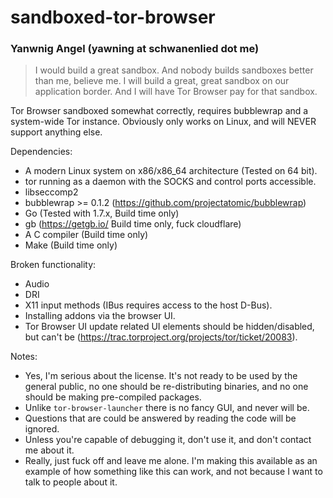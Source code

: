 # sandboxed-tor-browser
### Yanwnig Angel (yawning at schwanenlied dot me)

> I would build a great sandbox.  And nobody builds sandboxes better than me,
> believe me.  I will build a great, great sandbox on our application border.
> And I will have Tor Browser pay for that sandbox.

Tor Browser sandboxed somewhat correctly, requires bubblewrap and a system-wide
Tor instance.  Obviously only works on Linux, and will NEVER support anything
else.

Dependencies:

 * A modern Linux system on x86/x86_64 architecture (Tested on 64 bit).
 * tor running as a daemon with the SOCKS and control ports accessible.
 * libseccomp2
 * bubblewrap >= 0.1.2 (https://github.com/projectatomic/bubblewrap)
 * Go (Tested with 1.7.x, Build time only)
 * gb (https://getgb.io/ Build time only, fuck cloudflare)
 * A C compiler (Build time only)
 * Make (Build time only)

Broken functionality:

 * Audio
 * DRI
 * X11 input methods (IBus requires access to the host D-Bus).
 * Installing addons via the browser UI.
 * Tor Browser UI update related UI elements should be hidden/disabled, but
   can't be (https://trac.torproject.org/projects/tor/ticket/20083).

Notes:

 * Yes, I'm serious about the license.  It's not ready to be used by the
   general public, no one should be re-distributing binaries, and no one
   should be making pre-compiled packages.
 * Unlike `tor-browser-launcher` there is no fancy GUI, and never will be.
 * Questions that are could be answered by reading the code will be ignored.
 * Unless you're capable of debugging it, don't use it, and don't contact me
   about it.
 * Really, just fuck off and leave me alone.  I'm making this available as an
   example of how something like this can work, and not because I want to talk
   to people about it.

